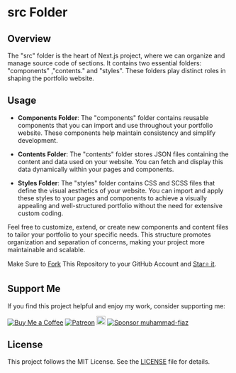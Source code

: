 # src Folder

## Overview

The "src" folder is the heart of Next.js project, where we can organize and manage source code of sections.
It contains two essential folders: "components" ,"contents."
and "styles".
These folders play distinct roles in shaping the portfolio website.

## Usage

- **Components Folder**: The "components" folder contains reusable components that you can import and use throughout your portfolio website. These components help maintain consistency and simplify development.

- **Contents Folder**: The "contents" folder stores JSON files containing the content and data used on your website. You can fetch and display this data dynamically within your pages and components.
- **Styles Folder**: The "styles" folder contains CSS and SCSS files that define the visual aesthetics of your website. You can import and apply these styles to your pages and components to achieve a visually appealing and well-structured portfolio without the need for extensive custom coding.

Feel free to customize, extend, or create new components and content files to tailor your portfolio to your specific needs. This structure promotes organization and separation of concerns, making your project more maintainable and scalable.

Make Sure to [Fork](https://github.com/jdamiba/portfolio/fork) This Repository to your GitHub Account and [Star⭐ it](https://github.com/jdamiba/portfolio/stargazers).

## Support Me

If you find this project helpful and enjoy my work, consider supporting me:

[![Buy Me a Coffee](https://img.shields.io/badge/Buy%20Me%20a%20Coffee-Donate-orange?logo=buy-me-a-coffee&s=20)](https://www.buymeacoffee.com/muhammadfiaz)
[![Patreon](https://img.shields.io/badge/Patreon-Support-red?logo=patreon&s=20)](https://www.patreon.com/muhammad_fiaz)
<a href="https://ko-fi.com/muhammadfiaz"><img src="https://ko-fi.com/img/githubbutton_sm.svg" alt="Ko-fi" height="20"></a>
[![Sponsor muhammad-fiaz](https://img.shields.io/badge/Sponsor-muhammad--fiaz-brightgreen?logo=github)](https://github.com/sponsors/muhammad-fiaz)

## License

This project follows the MIT License. See the [LICENSE](../LICENSE.md) file for details.
